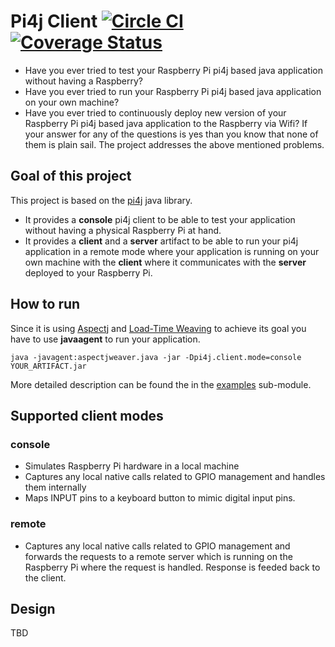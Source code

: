 # Pi4j Client [![Circle CI](https://circleci.com/gh/lachatak/pi4j-client/tree/master.svg?style=svg)](https://circleci.com/gh/lachatak/pi4j-client/tree/master) [![Coverage Status](https://coveralls.io/repos/lachatak/pi4j-client/badge.svg?branch=master)](https://coveralls.io/r/lachatak/pi4j-client?branch=master)
- Have you ever tried to test your Raspberry Pi pi4j based java application without having a Raspberry?
- Have you ever tried to run your Raspberry Pi pi4j based java application on your own machine?
- Have you ever tried to continuously deploy new version of your Raspberry Pi pi4j based java application to the Raspberry via Wifi?
If your answer for any of the questions is yes than you know that none of them is plain sail. The project addresses the above mentioned problems.

## Goal of this project
This project is based on the [pi4j](http://pi4j.com/) java library. 
- It provides a **console** pi4j client to be able to test your application without having a physical Raspberry Pi at hand.
- It provides a **client** and a **server** artifact to be able to run your pi4j application in a remote mode where your application is running on your own machine with the **client** where it communicates with the **server** deployed to your Raspberry Pi.

## How to run
Since it is using [Aspectj](https://eclipse.org/aspectj/) and [Load-Time Weaving](https://eclipse.org/aspectj/doc/released/devguide/ltw.html) to achieve its goal you have to use **javaagent** to run your application.
```
java -javagent:aspectjweaver.java -jar -Dpi4j.client.mode=console YOUR_ARTIFACT.jar
```
More detailed description can be found the in the [examples](examples) sub-module. 
## Supported client modes

### console
- Simulates Raspberry Pi hardware in a local machine
- Captures any local native calls related to GPIO management and handles them internally 
- Maps INPUT pins to a keyboard button to mimic digital input pins.

### remote
- Captures any local native calls related to GPIO management and forwards the requests to a remote server which is running on the Raspberry Pi where the request is handled. Response is feeded back to the client.   

## Design
TBD



